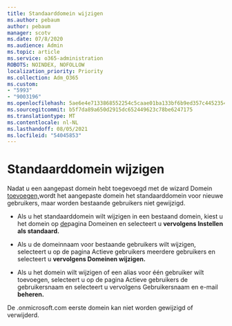 ```yaml
---
title: Standaarddomein wijzigen
ms.author: pebaum
author: pebaum
manager: scotv
ms.date: 07/8/2020
ms.audience: Admin
ms.topic: article
ms.service: o365-administration
ROBOTS: NOINDEX, NOFOLLOW
localization_priority: Priority
ms.collection: Adm_O365
ms.custom:
- "5993"
- "9003196"
ms.openlocfilehash: 5ae6e4e7133868552254c5caae01ba133bf6b9ed357c4452354bbac9525a7f44
ms.sourcegitcommit: b5f7da89a650d2915dc652449623c78be6247175
ms.translationtype: MT
ms.contentlocale: nl-NL
ms.lasthandoff: 08/05/2021
ms.locfileid: "54045853"
---
```

# <a name="change-default-domain"></a>Standaarddomein wijzigen

Nadat u een aangepast domein hebt toegevoegd met de wizard Domein [toevoegen,](https://admin.microsoft.com/Adminportal#/Domains/Wizard)wordt het aangepaste domein het standaarddomein voor nieuwe gebruikers, maar worden bestaande gebruikers niet gewijzigd.

- Als u het standaarddomein wilt wijzigen in een bestaand domein, kiest u het domein op [de](https://admin.microsoft.com/Adminportal/Home#/Domains)pagina Domeinen en selecteert u **vervolgens Instellen als standaard.**

- Als u de domeinnaam voor bestaande [](https://admin.microsoft.com/Adminportal/Home#/users) gebruikers wilt wijzigen, selecteert u op de pagina Actieve gebruikers meerdere gebruikers en selecteert u **vervolgens Domeinen wijzigen.**

- Als u het domein wilt wijzigen of een [](https://admin.microsoft.com/Adminportal/Home#/users) alias voor één gebruiker wilt toevoegen, selecteert u op de pagina Actieve gebruikers de gebruikersnaam en selecteert u vervolgens Gebruikersnaam en e-mail **beheren.**

De .onmicrosoft.com eerste domein kan niet worden gewijzigd of verwijderd.